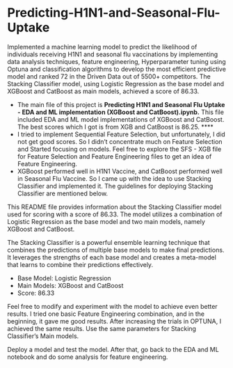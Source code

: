 # Predicting-H1N1-and-Seasonal-Flu-Uptake
Implemented a machine learning model to predict the likelihood of individuals receiving H1N1 and seasonal flu vaccinations by implementing data analysis techniques, feature engineering, Hyperparameter tuning using Optuna and classification algorithms to develop the most efficient predictive model and ranked 72 in the Driven Data out of 5500+ competitors. The Stacking Classifier model, using Logistic Regression as the base model and XGBoost and CatBoost as main models, achieved a score of 86.33.

- The main file of this project is **Predicting H1N1 and Seasonal Flu Uptake - EDA and ML implementation (XGBoost and CatBoost).ipynb.** This file included EDA and ML model implementations of XGBoost and CatBoost. The best scores which I got is from XGB and CatBoost is 86.25. ****
- I tried to implement Sequential Feature Selection, but unfortunately, I did not get good scores. So I didn’t concentrate much on Feature Selection and Started focusing on models. Feel free to explore the SFS - XGB file for Feature Selection and Feature Engineering files to get an idea of Feature Engineering.
- XGBoost performed well in H1N1 Vaccine, and CatBoost performed well in Seasonal Flu Vaccine. So I came up with the idea to use Stacking Classifier and implemented it. The guidelines for deploying Stacking Classifier are mentioned below.

This README file provides information about the Stacking Classifier model used for scoring with a score of 86.33. The model utilizes a combination of Logistic Regression as the base model and two main models, namely XGBoost and CatBoost.

The Stacking Classifier is a powerful ensemble learning technique that combines the predictions of multiple base models to make final predictions. It leverages the strengths of each base model and creates a meta-model that learns to combine their predictions effectively.

- Base Model: Logistic Regression
- Main Models: XGBoost and CatBoost
- Score: 86.33

Feel free to modify and experiment with the model to achieve even better results. I tried one basic Feature Engineering combination, and in the beginning, it gave me good results. After increasing the trials in OPTUNA, I achieved the same results. Use the same parameters for Stacking Classifier’s Main models.

Deploy a model and test the model. After that, go back to the EDA and ML notebook and do some analysis for feature engineering.


